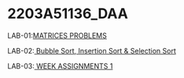 # 2203A51136_DAA
LAB-01:[MATRICES PROBLEMS](https://github.com/karthikeyan0741/2203A51136_DAA/blob/main/DAA_LAB_001_.ipynb)

LAB-02:[ Bubble Sort, Insertion Sort & Selection Sort](https://github.com/karthikeyan0741/2203A51136_DAA/blob/main/DAA_LAB_002.ipynb)

LAB-03:[ WEEK ASSIGNMENTS 1](https://github.com/karthikeyan0741/2203A51136_DAA/blob/main/DAA_LAB_03.ipynb)
